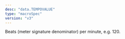 ```yaml
---
desc: "data.TEMPOVALUE"
type: "macroSpec"
version: "v3"
---
```


Beats (meter signature denominator) per minute, e.g. 120.